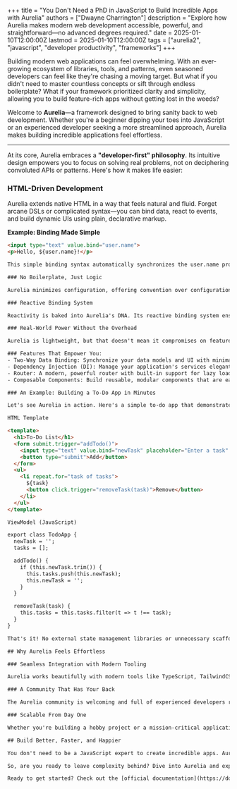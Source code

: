 +++
title = "You Don't Need a PhD in JavaScript to Build Incredible Apps with Aurelia"
authors = ["Dwayne Charrington"]
description = "Explore how Aurelia makes modern web development accessible, powerful, and straightforward—no advanced degrees required."
date = 2025-01-10T12:00:00Z
lastmod = 2025-01-10T12:00:00Z
tags = ["aurelia2", "javascript", "developer productivity", "frameworks"]
+++

Building modern web applications can feel overwhelming. With an ever-growing ecosystem of libraries, tools, and patterns, even seasoned developers can feel like they're chasing a moving target. But what if you didn't need to master countless concepts or sift through endless boilerplate? What if your framework prioritized clarity and simplicity, allowing you to build feature-rich apps without getting lost in the weeds?

Welcome to **Aurelia**—a framework designed to bring sanity back to web development. Whether you're a beginner dipping your toes into JavaScript or an experienced developer seeking a more streamlined approach, Aurelia makes building incredible applications feel effortless.

---

At its core, Aurelia embraces a **"developer-first" philosophy**. Its intuitive design empowers you to focus on solving real problems, not on deciphering convoluted APIs or patterns. Here's how it makes life easier:

### HTML-Driven Development
Aurelia extends native HTML in a way that feels natural and fluid. Forget arcane DSLs or complicated syntax—you can bind data, react to events, and build dynamic UIs using plain, declarative markup.

**Example: Binding Made Simple**
```html
<input type="text" value.bind="user.name">
<p>Hello, ${user.name}!</p>

This simple binding syntax automatically synchronizes the user.name property between your JavaScript and the DOM, reducing boilerplate and making your intentions clear.

### No Boilerplate, Just Logic

Aurelia minimizes configuration, offering convention over configuration. You can create robust, scalable apps without drowning in setup files or configuration objects. A single line of code often replaces what would take dozens in other frameworks.

### Reactive Binding System

Reactivity is baked into Aurelia's DNA. Its reactive binding system ensures that changes to your application's state are instantly reflected in the UI—no need to micromanage updates.

### Real-World Power Without the Overhead

Aurelia is lightweight, but that doesn't mean it compromises on features. It's powerful enough for enterprise-grade applications while being accessible for smaller projects and new developers.

### Features That Empower You:
- Two-Way Data Binding: Synchronize your data models and UI with minimal effort.
- Dependency Injection (DI): Manage your application's services elegantly with a flexible DI container.
- Router: A modern, powerful router with built-in support for lazy loading and nested routes.
- Composable Components: Build reusable, modular components that are easy to understand and integrate.

### An Example: Building a To-Do App in Minutes

Let's see Aurelia in action. Here's a simple to-do app that demonstrates how clean and intuitive your code can be.

HTML Template

<template>
  <h1>To-Do List</h1>
  <form submit.trigger="addTodo()">
    <input type="text" value.bind="newTask" placeholder="Enter a task" />
    <button type="submit">Add</button>
  </form>
  <ul>
    <li repeat.for="task of tasks">
      ${task}
      <button click.trigger="removeTask(task)">Remove</button>
    </li>
  </ul>
</template>

ViewModel (JavaScript)

export class TodoApp {
  newTask = '';
  tasks = [];

  addTodo() {
    if (this.newTask.trim()) {
      this.tasks.push(this.newTask);
      this.newTask = '';
    }
  }

  removeTask(task) {
    this.tasks = this.tasks.filter(t => t !== task);
  }
}

That's it! No external state management libraries or unnecessary scaffolding—just clean, readable code.

## Why Aurelia Feels Effortless

### Seamless Integration with Modern Tooling

Aurelia works beautifully with modern tools like TypeScript, TailwindCSS, and Webpack. Its flexible architecture allows you to plug in whatever tools or libraries you prefer, without feeling locked into specific paradigms.

### A Community That Has Your Back

The Aurelia community is welcoming and full of experienced developers ready to help. Its ecosystem includes official plugins, documentation, and examples to get you unstuck quickly.

### Scalable From Day One

Whether you're building a hobby project or a mission-critical application, Aurelia scales with you. Its modular design ensures you're not loading unnecessary features, keeping your app lightweight and fast.

## Build Better, Faster, and Happier

You don't need to be a JavaScript expert to create incredible apps. Aurelia is designed to take the friction out of development, letting you focus on building features that matter. Its clean syntax, minimal boilerplate, and intuitive architecture make it the perfect framework for developers of all skill levels.

So, are you ready to leave complexity behind? Dive into Aurelia and experience the joy of building modern web apps without the headache.

Ready to get started? Check out the [official documentation](https://docs.aurelia.io) and start building today!